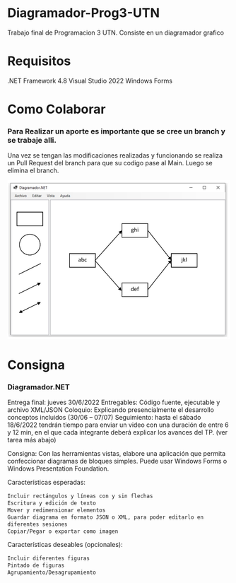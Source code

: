 # Diagramador-Prog3-UTN
Trabajo final de Programacion 3 UTN. Consiste en un diagramador grafico

# Requisitos
.NET Framework 4.8
Visual Studio 2022
Windows Forms

# Como Colaborar
### Para Realizar un aporte es importante que se cree un branch y se trabaje alli.
Una vez se tengan las modificaciones realizadas y funcionando se realiza un Pull Request del branch para que su codigo pase al Main.
Luego se elimina el branch.

![Image text](https://github.com/Agustin-Basilio-Matijasevich/Diagramador-Prog3-UTN/blob/main/ejemplo%20TP.jpg)

# Consigna
### Diagramador.NET

Entrega final: jueves 30/6/2022
Entregables: Código fuente, ejecutable y archivo XML/JSON
Coloquio: Explicando presencialmente el desarrollo conceptos incluidos (30/06 – 07/07)
Seguimiento: hasta el sábado 18/6/2022 tendrán tiempo para enviar un video con una duración de entre 6 y 12 min, en el que cada integrante deberá explicar los avances del TP. (ver tarea más abajo)

Consigna: Con las herramientas vistas, elabore una aplicación que permita confeccionar diagramas de bloques simples. Puede usar Windows Forms o Windows Presentation Foundation.

 Características esperadas:

    Incluir rectángulos y líneas con y sin flechas
    Escritura y edición de texto
    Mover y redimensionar elementos
    Guardar diagrama en formato JSON o XML, para poder editarlo en diferentes sesiones
    Copiar/Pegar o exportar como imagen

Características deseables (opcionales):

    Incluir diferentes figuras
    Pintado de figuras
    Agrupamiento/Desagrupamiento

